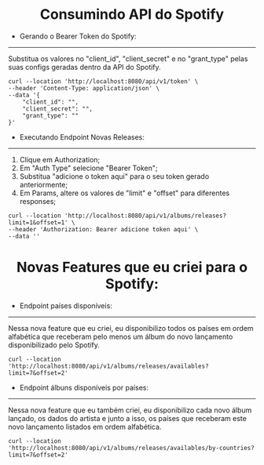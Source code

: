 <h1 align="center">
  Consumindo API do Spotify
</h1>

- Gerando o Bearer Token do Spotify:
---
Substitua os valores no "client_id", "client_secret" e no "grant_type" pelas suas configs geradas dentro
da API do Spotify.

```
curl --location 'http://localhost:8080/api/v1/token' \
--header 'Content-Type: application/json' \
--data '{
    "client_id": "",
    "client_secret": "",
    "grant_type": ""
}'
```

- Executando Endpoint Novas Releases:
---

1. Clique em Authorization;
2. Em "Auth Type" selecione "Bearer Token";
3. Substitua "adicione o token aqui" para o seu token gerado anteriormente;
4. Em Params, altere os valores de "limit" e "offset" para diferentes responses;

```
curl --location 'http://localhost:8080/api/v1/albums/releases?limit=1&offset=1' \
--header 'Authorization: Bearer adicione token aqui' \
--data ''
```

<h1 align="center">
  Novas Features que eu criei para o Spotify:
</h1>


- Endpoint países disponíveis:
---
Nessa nova feature que eu criei, eu disponibilizo todos os países em ordem alfabética que 
receberam pelo menos um álbum do novo lançamento disponibilizado pelo Spotify.

```
curl --location 'http://localhost:8080/api/v1/albums/releases/availables?limit=7&offset=2'
```

- Endpoint álbuns disponíveis por países:
---
Nessa nova feature que eu também criei, eu disponibilizo cada novo álbum lançado, os dados do artista e junto a isso, os países que receberam este novo lançamento listados
em ordem alfabética.

```
curl --location 'http://localhost:8080/api/v1/albums/releases/availables/by-countries?limit=7&offset=2'
```